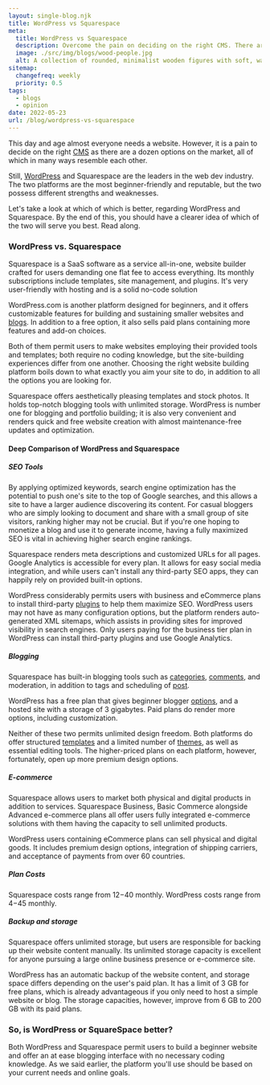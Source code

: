```yaml
---
layout: single-blog.njk
title: WordPress vs Squarespace
meta:
  title: WordPress vs Squarespace
  description: Overcome the pain on deciding on the right CMS. There are a dozen options on the market, all of which in many ways resemble each other.
  image: ./src/img/blogs/wood-people.jpg
  alt: A collection of rounded, minimalist wooden figures with soft, warm beige tones. Some figures have simple, happy facial expressions, set against a neutral background.
sitemap:
  changefreq: weekly
  priority: 0.5
tags:
  - blogs
  - opinion
date: 2022-05-23
url: /blog/wordpress-vs-squarespace
---
```


This day and age almost everyone needs a website. However, it is a pain to decide on the right [CMS](/glossary/cms) as there are a dozen options on the market, all of which in many ways resemble each other.

Still, [WordPress](/glossary/wordpress) and Squarespace are the leaders in the web dev industry. The two platforms are the most beginner-friendly and reputable, but the two possess different strengths and weaknesses.

Let's take a look at which of which is better, regarding WordPress and Squarespace. By the end of this, you should have a clearer idea of which of the two will serve you best. Read along.

### WordPress vs. Squarespace

Squarespace is a SaaS software as a service all-in-one, website builder crafted for users demanding one flat fee to access everything. Its monthly subscriptions include templates, site management, and plugins. It's very user-friendly with hosting and is a solid no-code solution

WordPress.com is another platform designed for beginners, and it offers customizable features for building and sustaining smaller websites and [blogs](/glossary/blog). In addition to a free option, it also sells paid plans containing more features and add-on choices.

Both of them permit users to make websites employing their provided tools and templates; both require no coding knowledge, but the site-building experiences differ from one another. Choosing the right website building platform boils down to what exactly you aim your site to do, in addition to all the options you are looking for.

Squarespace offers aesthetically pleasing templates and stock photos. It holds top-notch blogging tools with unlimited storage. WordPress is number one for blogging and portfolio building; it is also very convenient and renders quick and free website creation with almost maintenance-free updates and optimization.

#### Deep Comparison of WordPress and Squarespace

##### SEO Tools

By applying optimized keywords, search engine optimization has the potential to push one's site to the top of Google searches, and this allows a site to have a larger audience discovering its content. For casual bloggers who are simply looking to document and share with a small group of site visitors, ranking higher may not be crucial. But if you're one hoping to monetize a blog and use it to generate income, having a fully maximized SEO is vital in achieving higher search engine rankings.

Squarespace renders meta descriptions and customized URLs for all pages. Google Analytics is accessible for every plan. It allows for easy social media integration, and while users can't install any third-party SEO apps, they can happily rely on provided built-in options.

WordPress considerably permits users with business and eCommerce plans to install third-party [plugins](/glossary/plugin/) to help them maximize SEO. WordPress users may not have as many configuration options, but the platform renders auto-generated XML sitemaps, which assists in providing sites for improved visibility in search engines. Only users paying for the business tier plan in WordPress can install third-party plugins and use Google Analytics.

##### Blogging

Squarespace has built-in blogging tools such as [categories](/glossary/category/), [comments](/glossary/comments/), and moderation, in addition to tags and scheduling of [post](/glossary/post/).

WordPress has a free plan that gives beginner blogger [options](/glossary/options/), and a hosted site with a storage of 3 gigabytes. Paid plans do render more options, including customization.

Neither of these two permits unlimited design freedom. Both platforms do offer structured [templates](/glossary/template/) and a limited number of [themes](/glossary/theme/), as well as essential editing tools. The higher-priced plans on each platform, however, fortunately, open up more premium design options.

##### E-commerce

Squarespace allows users to market both physical and digital products in addition to services. Squarespace Business, Basic Commerce alongside Advanced e-commerce plans all offer users fully integrated e-commerce solutions with them having the capacity to sell unlimited products.

WordPress users containing eCommerce plans can sell physical and digital goods. It includes premium design options, integration of shipping carriers, and acceptance of payments from over 60 countries.

##### Plan Costs

Squarespace costs range from $12-$40 monthly. WordPress costs range from $4-$45 monthly.

##### Backup and storage

Squarespace offers unlimited storage, but users are responsible for backing up their website content manually. Its unlimited storage capacity is excellent for anyone pursuing a large online business presence or e-commerce site.

WordPress has an automatic backup of the website content, and storage space differs depending on the user's paid plan. It has a limit of 3 GB for free plans, which is already advantageous if you only need to host a simple website or blog. The storage capacities, however, improve from 6 GB to 200 GB with its paid plans.

### So, is WordPress or SquareSpace better?

Both WordPress and Squarespace permit users to build a beginner website and offer an at ease blogging interface with no necessary coding knowledge. As we said earlier, the platform you'll use should be based on your current needs and online goals.
